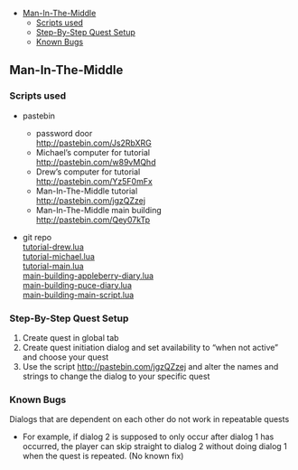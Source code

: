 
<!-- toc -->

- [Man-In-The-Middle](#man-in-the-middle)
	- [Scripts used](#scripts-used)
	- [Step-By-Step Quest Setup](#step-by-step-quest-setup)
	- [Known Bugs](#known-bugs)

<!-- tocstop -->

## Man-In-The-Middle
### Scripts used
* pastebin  
  * password door   
  http://pastebin.com/Js2RbXRG
  * Michael’s computer for tutorial  
  http://pastebin.com/w89vMQhd
  * Drew’s computer for tutorial  
  http://pastebin.com/Yz5F0mFx  
  * Man-In-The-Middle tutorial  
  http://pastebin.com/jgzQZzej  
  * Man-In-The-Middle main building  
  http://pastebin.com/Qey07kTp

* git repo  
[tutorial-drew.lua](../../man-in-the-middle/tutorial-drew.lua)  
[tutorial-michael.lua](../../man-in-the-middle/tutorial-michael.lua)  
[tutorial-main.lua](../../man-in-the-middle/tutorial-main.lua)  
[main-building-appleberry-diary.lua](../../main-building-appleberry-diary.lua)  
[main-building-puce-diary.lua](../../main-building-puce-diary.lua)  
[main-building-main-script.lua](../../main-building-main-script.lua)  

### Step-By-Step Quest Setup
1. Create quest in global tab  
2. Create quest initiation dialog and set availability to “when not active” and choose your quest  
3. Use the script http://pastebin.com/jgzQZzej and alter the names and strings to change the dialog to your specific quest  

### Known Bugs
Dialogs that are dependent on each other do not work in repeatable quests
  * For example, if dialog 2 is supposed to only occur after dialog 1 has occurred, the player can skip straight to dialog 2 without doing dialog 1 when the quest is repeated. (No known fix)

